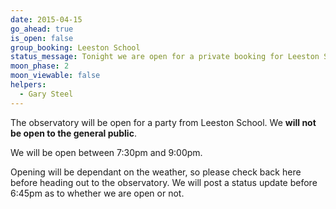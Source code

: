 ```yaml
---
date: 2015-04-15
go_ahead: true
is_open: false
group_booking: Leeston School
status_message: Tonight we are open for a private booking for Leeston School.  We are not open to the general public.
moon_phase: 2
moon_viewable: false
helpers:
  - Gary Steel
---
```

The observatory will be open for a party from Leeston School.  We **will not
be open to the general public**.

We will be open between 7:30pm and 9:00pm.

Opening will be dependant on the weather, so please check back here before
heading out to the observatory. We will post a status update before 6:45pm
as to whether we are open or not.
